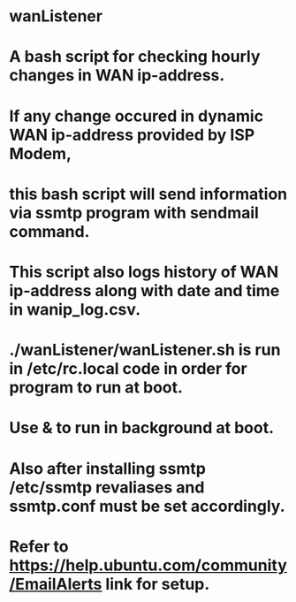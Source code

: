 # wanListener

# A bash script for checking hourly changes in WAN ip-address.
# If any change occured in dynamic WAN ip-address provided by ISP Modem,
# this bash script will send information via ssmtp program with sendmail command.
# This script also logs history of WAN ip-address along with date and time in wanip_log.csv.
# ./wanListener/wanListener.sh is run in /etc/rc.local code in order for program to run at boot.
# Use & to run in background at boot.
# Also after installing ssmtp /etc/ssmtp revaliases and ssmtp.conf must be set accordingly.
# Refer to https://help.ubuntu.com/community/EmailAlerts link for setup.
